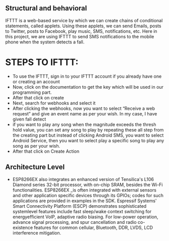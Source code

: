 ## Structural and behavioral
IFTTT is a web-based service by which we can create chains of conditional
statements, called applets. Using these applets, we can send Emails, posts to
Twitter, posts to Facebook, play music, SMS, notifications, etc. Here in this
project, we are using IFTTT to send SMS notifications to the mobile phone
when the system detects a fall.
# STEPS TO IFTTT:
- To use the IFTTT, sign in to your IFTTT account if you already have one or creating an account
- Now, click on the documentation to get the key which will be used in our programming part.
- After that click on create 
- Next, search for webhooks and select it
- After clicking the webhooks, now you want to select “Receive a web request” and give an event name as per your wish. In my case, I have given fall detect
- if you want to play any song when the magnitude exceeds the thresh hold value, you can set any song to play by repeating these all step from the
creating part but instead of clicking Android SMS, you want to select
Android Service, then you want to select play a specific song to play any
song as per your wish.
- After that click on Create Action
## Architecture Level
- ESP8266EX also integrates an enhanced version of Tensilica's L106
Diamond series 32-bit processor, with on-chip SRAM, besides the Wi-Fi
functionalities. ESP8266EX _is often integrated with external sensors and
other application specific devices through its GPIOs; codes for such
applications are provided in examples in the SDK. Espressif Systems' Smart
Connectivity Platform (ESCP) demonstrates sophisticated systemlevel
features include fast sleep/wake context switching for energyefficient VolP,
adaptive radio biasing. For low-power operation, advance signal
processing, and spur cancellation and radio co-existence features for
common cellular, Bluetooth, DDR, LVDS, LCD interference mitigation.
